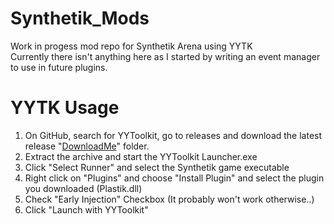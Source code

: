 # Synthetik_Mods
Work in progess mod repo for Synthetik Arena using YYTK
<br>
Currently there isn't anything here as I started by writing an event manager to use in future plugins.
<br>
# YYTK Usage
1. On GitHub, search for YYToolkit, go to releases and download the latest release "[DownloadMe](https://github.com/Archie-osu/YYToolkit/releases/download/v2.1.2/DownloadMe.zip)" folder.
2. Extract the archive and start the YYToolkit Launcher.exe
3. Click "Select Runner" and select the Synthetik game executable
4. Right click on "Plugins" and choose "Install Plugin" and select the plugin you downloaded (Plastik.dll)
5. Check "Early Injection" Checkbox (It probably won't work otherwise..)
6. Click "Launch with YYToolkit"

